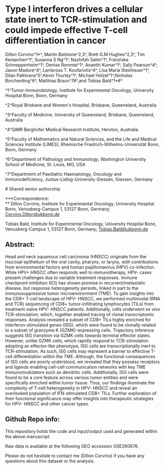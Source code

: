 # Type I interferon drives a cellular state inert to TCR-stimulation and could impede effective T-cell differentiation in cancer

Dillon Corvino^1\*^, Martin Batstone^2,3^, Brett G.M Hughes^2,3^, Tim Kempchen^1^, Susanna S Ng^1^, Nazhifah Salim^1^, Franziska Schneppenheim^1^, Denise Rommel^1^, Ananthi Kumar^1^, Sally Pearson^4^, Jason Madore^4^, Lambross T. Koufariotis^4^, Lisa Maria Steinheuer^1^, Dilan Pathirana^5^,Kevin Thurley^1^, Michael Hölzel^1^,Nicholas Borcherding^6^, Matthias Braun^7#^,and Tobias Bald^1\*#^

^1^Tumor-Immunobiology, Institute for Experimental Oncology, University Hospital Bonn, Bonn, Germany

^2^Royal Brisbane and Women\'s Hospital, Brisbane, Queensland, Australia

^3^Faculty of Medicine, University of Queensland, Brisbane, Queensland, Australia

^4^QIMR Berghofer Medical Research Institute, Herston, Australia

^5^Faculty of Mathematics and Natural Sciences, and the Life and Medical Sciences Institute (LIMES), Rheinische Friedrich-Wilhelms-Universität Bonn, Bonn, Germany

^6^Department of Pathology and Immunology, Washington University School of Medicine, St. Louis, MO, USA

^7^Department of Paediatric Haematology, Oncology and Immunodeficiency, Justus-Liebig-University Giessen, Giessen, Germany

\# Shared senior authorship

**\*Correspondence: \
** Dillon Corvino, Institute for Experimental Oncology, University Hospital Bonn, Venusberg-Campus 1, 53127 Bonn, Germany; [Corvino.Dillon\@ukbonn.de](mailto:Corvino.Dillon@ukbonn.de)

Tobias Bald, Institute for Experimental Oncology, University Hospital Bonn, Venusberg-Campus 1, 53127 Bonn, Germany; [Tobias.Bald\@ukbonn.de](mailto:Tobias.Bald@ukbonn.de)

## Abstract:

Head and neck squamous cell carcinoma (HNSCC) originate from the mucosal epithelium of the oral cavity, pharynx, or larynx, with contributions from environmental factors and human papillomavirus (HPV) co-infection. While HPV+ HNSCC often responds well to immunotherapy, HPV- cases present challenges due to variable treatment responses. Immune checkpoint inhibition (ICI) has shown promise in recurrent/metastatic disease, but response heterogeneity persists, linked in part to the immunosuppressive tumor microenvironment (TME). To gain insights into the CD8+ T-cell landscape of HPV- HNSCC, we performed multimodal (RNA and TCR) sequencing of CD8+ tumor-infiltrating lymphocytes (TILs) from treatment-naïve HPV- HNSCC patients. Additionally, cells underwent *ex vivo* TCR-stimulation; which, together enabled tracing of clonal transcriptomic responses. Analysis revealed a subset of CD8+ TILs highly enriched for interferon-stimulated genes (ISG), which were found to be clonally related to a subset of granzyme K (GZMK)-expressing cells. Trajectory inference suggests ISG transition via GZMK cells towards terminal effector states. However, unlike GZMK cells, which rapidly respond to TCR-stimulation adopting an effector-like phenotype, ISG cells are transcriptionally inert to TCR-stimulation. As such, ISG cells may represent a barrier to effective T-cell differentiation within the TME. Although, the functional consequences of ISG cells are poorly understood, we revealed that they possess receptors and ligands enabling cell-cell communication networks with key TME immunomodulators such as dendritic cells. Additionally, ISG cells were found to be a core feature across various tumor entities and were specifically enriched within tumor tissue. Thus, our findings illuminate the complexity of T-cell heterogeneity in HPV- HNSCC and reveal an overlooked population of IFN-stimulated CD8+ TILs. Further exploration of their functional significance may offer insights into therapeutic strategies for HPV- HNSCC and other cancer types.

## Github Repo info:

This repository holds the code and input/output used and generated within the above manuscript.

Raw data is available at the following GEO accession GSE260676.

Please do not hesitate to contact me (Dillon Corvino) if you have any questions about this dataset or the analysis.
